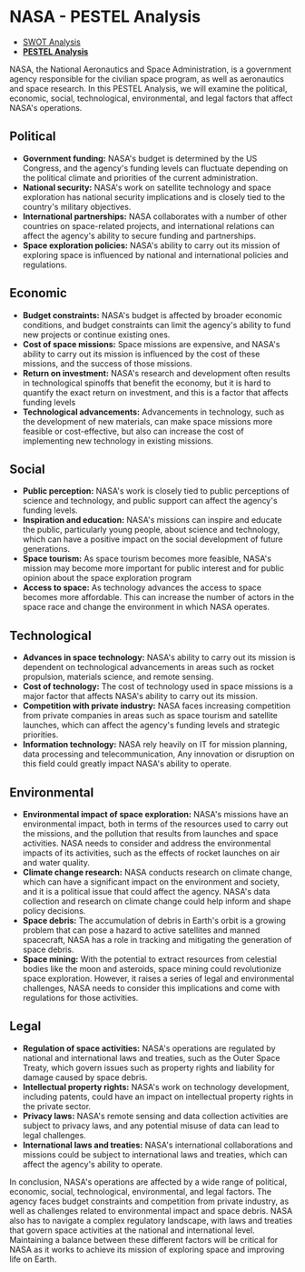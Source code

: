 # NASA - PESTEL Analysis

* [SWOT Analysis](../swot/SWOT-NASA.md)
* [**PESTEL Analysis**](PESTEL-NASA.md)

NASA, the National Aeronautics and Space Administration, is a government agency responsible for the civilian space program, as well as aeronautics and space research. In this PESTEL Analysis, we will examine the political, economic, social, technological, environmental, and legal factors that affect NASA's operations.

## Political

* **Government funding:** NASA's budget is determined by the US Congress, and the agency's funding levels can fluctuate depending on the political climate and priorities of the current administration.
* **National security:** NASA's work on satellite technology and space exploration has national security implications and is closely tied to the country's military objectives.
* **International partnerships:** NASA collaborates with a number of other countries on space-related projects, and international relations can affect the agency's ability to secure funding and partnerships.
* **Space exploration policies:** NASA's ability to carry out its mission of exploring space is influenced by national and international policies and regulations.

## Economic

* **Budget constraints:** NASA's budget is affected by broader economic conditions, and budget constraints can limit the agency's ability to fund new projects or continue existing ones.
* **Cost of space missions:** Space missions are expensive, and NASA's ability to carry out its mission is influenced by the cost of these missions, and the success of those missions.
* **Return on investment:** NASA's research and development often results in technological spinoffs that benefit the economy, but it is hard to quantify the exact return on investment, and this is a factor that affects funding levels
* **Technological advancements:** Advancements in technology, such as the development of new materials, can make space missions more feasible or cost-effective, but also can increase the cost of implementing new technology in existing missions.

## Social

* **Public perception:** NASA's work is closely tied to public perceptions of science and technology, and public support can affect the agency's funding levels.
* **Inspiration and education:** NASA's missions can inspire and educate the public, particularly young people, about science and technology, which can have a positive impact on the social development of future generations.
* **Space tourism:** As space tourism becomes more feasible, NASA's mission may become more important for public interest and for public opinion about the space exploration program
* **Access to space:** As technology advances the access to space becomes more affordable. This can increase the number of actors in the space race and change the environment in which NASA operates.

## Technological

* **Advances in space technology:** NASA's ability to carry out its mission is dependent on technological advancements in areas such as rocket propulsion, materials science, and remote sensing.
* **Cost of technology:** The cost of technology used in space missions is a major factor that affects NASA's ability to carry out its mission.
* **Competition with private industry:** NASA faces increasing competition from private companies in areas such as space tourism and satellite launches, which can affect the agency's funding levels and strategic priorities.
* **Information technology:** NASA rely heavily on IT for mission planning, data processing and telecommunication, Any innovation or disruption on this field could greatly impact NASA's ability to operate.

## Environmental

* **Environmental impact of space exploration:** NASA's missions have an environmental impact, both in terms of the resources used to carry out the missions, and the pollution that results from launches and space activities. NASA needs to consider and address the environmental impacts of its activities, such as the effects of rocket launches on air and water quality.
* **Climate change research:** NASA conducts research on climate change, which can have a significant impact on the environment and society, and it is a political issue that could affect the agency. NASA's data collection and research on climate change could help inform and shape policy decisions.
* **Space debris:** The accumulation of debris in Earth's orbit is a growing problem that can pose a hazard to active satellites and manned spacecraft, NASA has a role in tracking and mitigating the generation of space debris.
* **Space mining:** With the potential to extract resources from celestial bodies like the moon and asteroids, space mining could revolutionize space exploration. However, it raises a series of legal and environmental challenges, NASA needs to consider this implications and come with regulations for those activities.

## Legal

* **Regulation of space activities:** NASA's operations are regulated by national and international laws and treaties, such as the Outer Space Treaty, which govern issues such as property rights and liability for damage caused by space debris.
* **Intellectual property rights:** NASA's work on technology development, including patents, could have an impact on intellectual property rights in the private sector.
* **Privacy laws:** NASA's remote sensing and data collection activities are subject to privacy laws, and any potential misuse of data can lead to legal challenges.
* **International laws and treaties:** NASA's international collaborations and missions could be subject to international laws and treaties, which can affect the agency's ability to operate.

In conclusion, NASA's operations are affected by a wide range of political, economic, social, technological, environmental, and legal factors. The agency faces budget constraints and competition from private industry, as well as challenges related to environmental impact and space debris. NASA also has to navigate a complex regulatory landscape, with laws and treaties that govern space activities at the national and international level. Maintaining a balance between these different factors will be critical for NASA as it works to achieve its mission of exploring space and improving life on Earth.